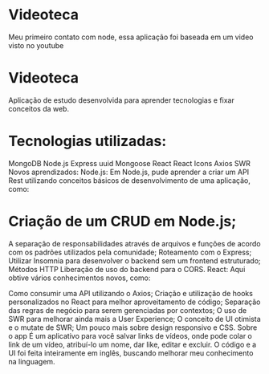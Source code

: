 # Videoteca
Meu primeiro contato com node, essa aplicação foi baseada em um video visto no youtube


# Videoteca
Aplicação de estudo desenvolvida para aprender tecnologias e fixar conceitos da web.

# Tecnologias utilizadas:
MongoDB
Node.js
Express
uuid
Mongoose 
React
React Icons
Axios
SWR
Novos aprendizados:
Node.js:
Em Node.js, pude aprender a criar um API Rest utilizando conceitos básicos de desenvolvimento de uma aplicação, como:

# Criação de um CRUD em Node.js;
A separação de responsabilidades através de arquivos e funções de acordo com os padrões utilizados pela comunidade;
Roteamento com o Express;
Utilizar Insomnia para desenvolver o backend sem um frontend estruturado;
Métodos HTTP
Liberação de uso do backend para o CORS.
React:
Aqui obtive vários conhecimentos novos, como:

Como consumir uma API utilizando o Axios;
Criação e utilização de hooks personalizados no React para melhor aproveitamento de código;
Separação das regras de negócio para serem gerenciadas por contextos;
O uso de SWR para melhorar ainda mais a User Experience;
O conceito de UI otimista e o mutate de SWR;
Um pouco mais sobre design responsivo e CSS.
Sobre o app
É um aplicativo para você salvar links de vídeos, onde pode colar o link de um vídeo, atribuí-lo um nome, dar like, editar e excluir. O código e a UI foi feita inteiramente em inglês, buscando melhorar meu conhecimento na linguagem.
